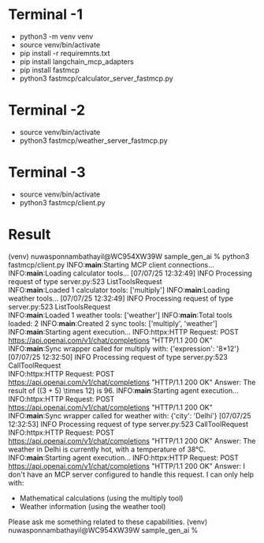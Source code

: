 

# Terminal -1

* python3 -m venv venv
* source venv/bin/activate
* pip install -r requiremnts.txt
* pip install langchain_mcp_adapters
* pip install fastmcp
* python3 fastmcp/calculator_server_fastmcp.py


# Terminal -2

* source venv/bin/activate
* python3 fastmcp/weather_server_fastmcp.py


# Terminal -3

* source venv/bin/activate
* python3 fastmcp/client.py

# Result 


(venv) nuwasponnambathayil@WC954XW39W sample_gen_ai % python3 fastmcp/client.py
INFO:__main__:Starting MCP client connections...
INFO:__main__:Loading calculator tools...
[07/07/25 12:32:49] INFO     Processing request of type                server.py:523
                             ListToolsRequest                                       
INFO:__main__:Loaded 1 calculator tools: ['multiply']
INFO:__main__:Loading weather tools...
[07/07/25 12:32:49] INFO     Processing request of type                server.py:523
                             ListToolsRequest                                       
INFO:__main__:Loaded 1 weather tools: ['weather']
INFO:__main__:Total tools loaded: 2
INFO:__main__:Created 2 sync tools: ['multiply', 'weather']
INFO:__main__:Starting agent execution...
INFO:httpx:HTTP Request: POST https://api.openai.com/v1/chat/completions "HTTP/1.1 200 OK"
INFO:__main__:Sync wrapper called for multiply with: {'expression': '8*12'}
[07/07/25 12:32:50] INFO     Processing request of type                server.py:523
                             CallToolRequest                                        
INFO:httpx:HTTP Request: POST https://api.openai.com/v1/chat/completions "HTTP/1.1 200 OK"
Answer: The result of \((3 + 5) \times 12\) is 96.
INFO:__main__:Starting agent execution...
INFO:httpx:HTTP Request: POST https://api.openai.com/v1/chat/completions "HTTP/1.1 200 OK"
INFO:__main__:Sync wrapper called for weather with: {'city': 'Delhi'}
[07/07/25 12:32:53] INFO     Processing request of type                server.py:523
                             CallToolRequest                                        
INFO:httpx:HTTP Request: POST https://api.openai.com/v1/chat/completions "HTTP/1.1 200 OK"
Answer: The weather in Delhi is currently hot, with a temperature of 38°C.
INFO:__main__:Starting agent execution...
INFO:httpx:HTTP Request: POST https://api.openai.com/v1/chat/completions "HTTP/1.1 200 OK"
Answer: I don't have an MCP server configured to handle this request. I can only help with:
- Mathematical calculations (using the multiply tool)
- Weather information (using the weather tool)

Please ask me something related to these capabilities.
(venv) nuwasponnambathayil@WC954XW39W sample_gen_ai % 
